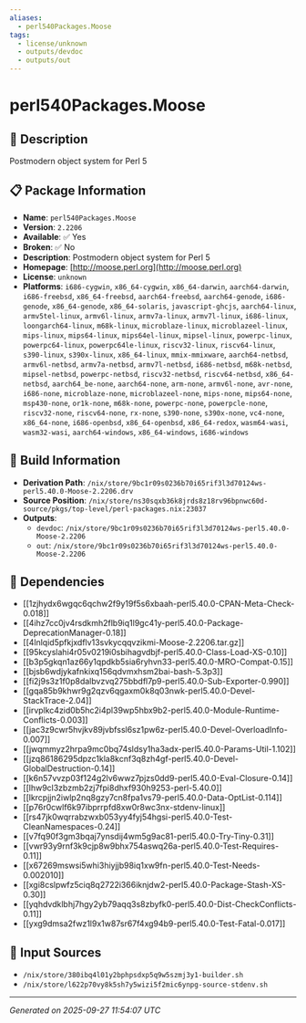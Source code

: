 ```yaml
---
aliases:
  - perl540Packages.Moose
tags:
  - license/unknown
  - outputs/devdoc
  - outputs/out
---
```


# perl540Packages.Moose

## 📝 Description

Postmodern object system for Perl 5

## 📋 Package Information

- **Name**: `perl540Packages.Moose`
- **Version**: `2.2206`
- **Available**: ✅ Yes
- **Broken**: ✅ No
- **Description**: Postmodern object system for Perl 5
- **Homepage**: [http://moose.perl.org](http://moose.perl.org)
- **License**: `unknown`
- **Platforms**: `i686-cygwin`, `x86_64-cygwin`, `x86_64-darwin`, `aarch64-darwin`, `i686-freebsd`, `x86_64-freebsd`, `aarch64-freebsd`, `aarch64-genode`, `i686-genode`, `x86_64-genode`, `x86_64-solaris`, `javascript-ghcjs`, `aarch64-linux`, `armv5tel-linux`, `armv6l-linux`, `armv7a-linux`, `armv7l-linux`, `i686-linux`, `loongarch64-linux`, `m68k-linux`, `microblaze-linux`, `microblazeel-linux`, `mips-linux`, `mips64-linux`, `mips64el-linux`, `mipsel-linux`, `powerpc-linux`, `powerpc64-linux`, `powerpc64le-linux`, `riscv32-linux`, `riscv64-linux`, `s390-linux`, `s390x-linux`, `x86_64-linux`, `mmix-mmixware`, `aarch64-netbsd`, `armv6l-netbsd`, `armv7a-netbsd`, `armv7l-netbsd`, `i686-netbsd`, `m68k-netbsd`, `mipsel-netbsd`, `powerpc-netbsd`, `riscv32-netbsd`, `riscv64-netbsd`, `x86_64-netbsd`, `aarch64_be-none`, `aarch64-none`, `arm-none`, `armv6l-none`, `avr-none`, `i686-none`, `microblaze-none`, `microblazeel-none`, `mips-none`, `mips64-none`, `msp430-none`, `or1k-none`, `m68k-none`, `powerpc-none`, `powerpcle-none`, `riscv32-none`, `riscv64-none`, `rx-none`, `s390-none`, `s390x-none`, `vc4-none`, `x86_64-none`, `i686-openbsd`, `x86_64-openbsd`, `x86_64-redox`, `wasm64-wasi`, `wasm32-wasi`, `aarch64-windows`, `x86_64-windows`, `i686-windows`

## 🔧 Build Information

- **Derivation Path**: `/nix/store/9bc1r09s0236b70i65rif3l3d70124ws-perl5.40.0-Moose-2.2206.drv`
- **Source Position**: `/nix/store/ns30sqxb36k8jrds8z18rv96bpnwc60d-source/pkgs/top-level/perl-packages.nix:23037`
- **Outputs**:
  - `devdoc`:  `/nix/store/9bc1r09s0236b70i65rif3l3d70124ws-perl5.40.0-Moose-2.2206`
  - `out`:  `/nix/store/9bc1r09s0236b70i65rif3l3d70124ws-perl5.40.0-Moose-2.2206`

## 🔗 Dependencies

- [[1zjhydx6wgqc6qchw2f9y19f5s6xbaah-perl5.40.0-CPAN-Meta-Check-0.018]]
- [[4ihz7cc0jv4rsdkmh2flb9iq1l9gc41y-perl5.40.0-Package-DeprecationManager-0.18]]
- [[4lnlqid5pfkjxdflv13svkycqqvzikmi-Moose-2.2206.tar.gz]]
- [[95kcyslahi4r05v0219i0sbihagvdbjf-perl5.40.0-Class-Load-XS-0.10]]
- [[b3p5gkqn1az66y1qpdkb5sia6ryhvn33-perl5.40.0-MRO-Compat-0.15]]
- [[bjsb6wdjykafnkixq156qdvmxhsm2bai-bash-5.3p3]]
- [[fi2j9s3z1f0p8dalbvzvq275bbdfl7p9-perl5.40.0-Sub-Exporter-0.990]]
- [[gqa85b9khwr9g2qzv6qgaxm0k8q03nwk-perl5.40.0-Devel-StackTrace-2.04]]
- [[irvplkc4zid0b5hc2i4pl39wp5hbx9b2-perl5.40.0-Module-Runtime-Conflicts-0.003]]
- [[jac3z9cwr5hvjkv89jvbfssl6sz1pw6z-perl5.40.0-Devel-OverloadInfo-0.007]]
- [[jwqmmyz2hrpa9mc0bq74sldsy1ha3adx-perl5.40.0-Params-Util-1.102]]
- [[jzq86186295dpzc1kla8kcnf3q8zh4gf-perl5.40.0-Devel-GlobalDestruction-0.14]]
- [[k6n57vvzp03f124g2lv6wwz7pjzs0dd9-perl5.40.0-Eval-Closure-0.14]]
- [[lhw9cl3zbzmb2zj7fpi8dhxf930h9253-perl-5.40.0]]
- [[lkrcpjjn2iwlp2nq8gzy7cn8fpa1vs79-perl5.40.0-Data-OptList-0.114]]
- [[p76r0cwlf6k97ibprrpfd8xw0r8wc3nx-stdenv-linux]]
- [[rs47jk0wqrrabzwxb053yy4fyj54hgsi-perl5.40.0-Test-CleanNamespaces-0.24]]
- [[v7fq90f3gm3bqaj7ynsdij4wm5g9ac81-perl5.40.0-Try-Tiny-0.31]]
- [[vwr93y9rnf3k9cjp8w9bhx754aswq26a-perl5.40.0-Test-Requires-0.11]]
- [[x67269mswsi5whi3hiyjjb98iq1xw9fn-perl5.40.0-Test-Needs-0.002010]]
- [[xgi8cslpwfz5ciq8q2722i366iknjdw2-perl5.40.0-Package-Stash-XS-0.30]]
- [[yqhdvdklbhj7hgy2yb79aqq3s8zbyfk0-perl5.40.0-Dist-CheckConflicts-0.11]]
- [[yxg9dmsa2fwz1l9x1w87sr67f4xg94b9-perl5.40.0-Test-Fatal-0.017]]

## 📁 Input Sources

- `/nix/store/380ibq4l01y2bphpsdxp5q9w5szmj3y1-builder.sh`
- `/nix/store/l622p70vy8k5sh7y5wizi5f2mic6ynpg-source-stdenv.sh`

---
*Generated on 2025-09-27 11:54:07 UTC*
